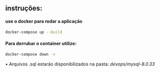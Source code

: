 ## instruções:

#### use o docker para rodar a aplicação

```sh
docker-compose up --build
```

#### Para derrubar o container utilize:

```sh
docker-compose down -v
```

• Arquivos .sql estarão disponibilizados na pasta: *devops/mysql-8.0.33*